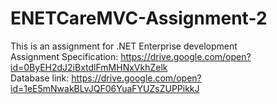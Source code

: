 # ENETCareMVC-Assignment-2
This is an assignment for .NET Enterprise development  
Assignment Specification: https://drive.google.com/open?id=0ByEH2dJ2iBxtdlFmMHNxVkhZelk  
Database link: https://drive.google.com/open?id=1eE5mNwakBLvJQF06YuaFYUZsZUPPikkJ
